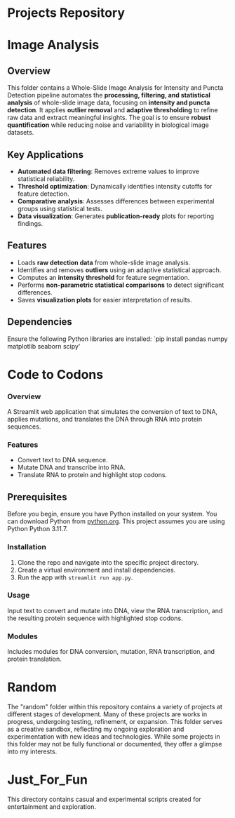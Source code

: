 # Projects Repository

# **Image Analysis**

## **Overview**
This folder contains a Whole-Slide Image Analysis for Intensity and Puncta Detection pipeline automates the **processing, filtering, and statistical analysis** of whole-slide image data, focusing on **intensity and puncta detection**. It applies **outlier removal** and **adaptive thresholding** to refine raw data and extract meaningful insights. The goal is to ensure **robust quantification** while reducing noise and variability in biological image datasets.

## **Key Applications**
- **Automated data filtering**: Removes extreme values to improve statistical reliability.
- **Threshold optimization**: Dynamically identifies intensity cutoffs for feature detection.
- **Comparative analysis**: Assesses differences between experimental groups using statistical tests.
- **Data visualization**: Generates **publication-ready** plots for reporting findings.

## **Features**
- Loads **raw detection data** from whole-slide image analysis.
- Identifies and removes **outliers** using an adaptive statistical approach.
- Computes an **intensity threshold** for feature segmentation.
- Performs **non-parametric statistical comparisons** to detect significant differences.
- Saves **visualization plots** for easier interpretation of results.

## **Dependencies**
Ensure the following Python libraries are installed:
`pip install pandas numpy matplotlib seaborn scipy'



# **Code to Codons**

### Overview
A Streamlit web application that simulates the conversion of text to DNA, applies mutations, and translates the DNA through RNA into protein sequences.

### Features
- Convert text to DNA sequence.
- Mutate DNA and transcribe into RNA.
- Translate RNA to protein and highlight stop codons.

## Prerequisites
Before you begin, ensure you have Python installed on your system. You can download Python from [python.org](https://www.python.org/downloads/). This project assumes you are using Python Python 3.11.7.

### Installation
1. Clone the repo and navigate into the specific project directory.
2. Create a virtual environment and install dependencies.
3. Run the app with `streamlit run app.py`.

### Usage
Input text to convert and mutate into DNA, view the RNA transcription, and the resulting protein sequence with highlighted stop codons.

### Modules
Includes modules for DNA conversion, mutation, RNA transcription, and protein translation.

# **Random**

The "random" folder within this repository contains a variety of projects at different stages of development. Many of these projects are works in progress, undergoing testing, refinement, or expansion. This folder serves as a creative sandbox, reflecting my ongoing exploration and experimentation with new ideas and technologies. While some projects in this folder may not be fully functional or documented, they offer a glimpse into my interests.

# **Just_For_Fun**

This directory contains casual and experimental scripts created for entertainment and exploration.